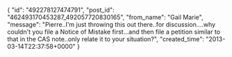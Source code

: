  {
   "id": "492278127474791",
   "post_id": "462493170453287_492057720830165",
   "from_name": "Gail Marie",
   "message": "Pierre..I'm just throwing this out there..for discussion....why couldn't you file a Notice of Mistake first...and then file a petition similar to that in the CAS note..only relate it to your situation?",
   "created_time": "2013-03-14T22:37:58+0000"
 }
